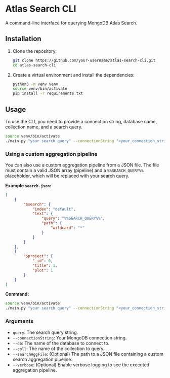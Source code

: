 # Atlas Search CLI

A command-line interface for querying MongoDB Atlas Search.

## Installation

1. Clone the repository:
   ```bash
   git clone https://github.com/your-username/atlas-search-cli.git
   cd atlas-search-cli
   ```

2. Create a virtual environment and install the dependencies:
   ```bash
   python3 -m venv venv
   source venv/bin/activate
   pip install -r requirements.txt
   ```

## Usage

To use the CLI, you need to provide a connection string, database name, collection name, and a search query.

```bash
source venv/bin/activate
./main.py "your search query" --connectionString "<your_connection_string>" --db "<database_name>" --coll "<collection_name>"
```

### Using a custom aggregation pipeline

You can also use a custom aggregation pipeline from a JSON file. The file must contain a valid JSON array (pipeline) and a `%%SEARCH_QUERY%%` placeholder, which will be replaced with your search query.

**Example `search.json`:**

```json
[
    {
        "$search": {
            "index": "default",
            "text": {
                "query": "%%SEARCH_QUERY%%",
                "path": {
                    "wildcard": "*"
                }
            }
        }
    },
    {
        "$project": {
            "_id": 0,
            "title": 1,
            "plot": 1
        }
    }
]
```

**Command:**

```bash
source venv/bin/activate
./main.py "your search query" --connectionString "<your_connection_string>" --db "<database_name>" --coll "<collection_name>" --searchAggFile search.json --verbose
```

### Arguments

- `query`: The search query string.
- `--connectionString`: Your MongoDB connection string.
- `--db`: The name of the database to connect to.
- `--coll`: The name of the collection to query.
- `--searchAggFile`: (Optional) The path to a JSON file containing a custom search aggregation pipeline.
- `--verbose`: (Optional) Enable verbose logging to see the executed aggregation pipeline.